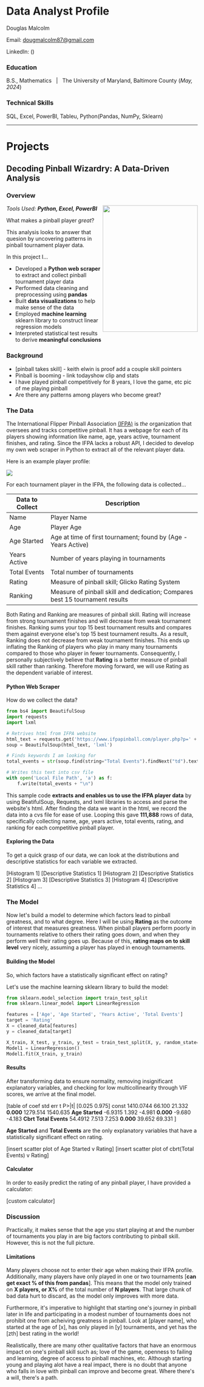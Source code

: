 # Data Analyst Profile

Douglas Malcolm

Email: dougmalcolm87@gmail.com

LinkedIn: ()
 
### Education

B.S., Mathematics &nbsp; | &nbsp; The University of Maryland, Baltimore County (*May, 2024*)

### Technical Skills

SQL, Excel, PowerBI, Tableu, Python(Pandas, NumPy, Sklearn)

---

# Projects

## Decoding Pinball Wizardry: A Data-Driven Analysis

### Overview

<img align="right" src="/assets/pinball_wizardry_2.jpg" width="250" height="333">

_Tools Used: **Python, Excel, PowerBI**_

What makes a pinball player *great*? 

This analysis looks to answer that quesion by uncovering patterns in pinball tournament player data.

In this project I... 
- Developed a **Python web scraper** to extract and collect pinball tournament player data
- Performed data cleaning and preprocessing using **pandas**
- Built **data visualizations** to help make sense of the data
- Employed **machine learning** sklearn library to construct linear regression models
- Interpreted statistical test results to derive **meaningful conclusions**

### Background
- [pinball takes skill] - keith elwin is proof
add a couple skill pointers
- Pinball is booming - link todayshow clip and stats
- I have played pinball competitively for 8 years, I love the game, etc
pic of me playing pinball
- Are there any patterns among players who become great?

### The Data
The International Flipper Pinball Association [(IFPA)](https://www.ifpapinball.com/) is *the* organization that oversees and tracks competitive pinball. It has a webpage for each of its players showing information like name, age, years active, tournament finishes, and rating. Since the IFPA lacks a robust API, I decided to develop my own web scraper in Python to extract all of the relevant player data.

Here is an example player profile:

<img src="/assets/sample_profile.png">

For each tournament player in the IFPA, the following data is collected...

Data to Collect | Description
--- | ---
Name | Player Name
Age | Player Age
Age Started | Age at time of first tournament; found by (Age - Years Active)
Years Active | Number of years playing in tournaments					
Total Events | Total number of tournaments					
Rating | Measure of pinball skill; Glicko Rating System					
Ranking | Measure of pinball skill and dedication; Compares best 15 tournament results

Both Rating and Ranking are measures of pinball skill. Rating will increase from strong tournament finishes and will decrease from weak tournament finishes. Ranking sums your top 15 best tournament results and compares them against everyone else's top 15 best tournament results. As a result, Ranking does not decrease from weak tournament finishes. This ends up inflating the Ranking of players who play in many many tournaments compared to those who player in fewer tournaments. Consequently, I personally subjectively believe that **Rating** is a better measure of pinball skill rather than ranking. Therefore moving forward, we will use Rating as the dependent variable of interest. 

#### Python Web Scraper

How do we collect the data?

```Python
from bs4 import BeautifulSoup
import requests
import lxml

# Retrives html from IFPA website
html_text = requests.get('https://www.ifpapinball.com/player.php?p=' + str(i + 1)).text
soup = BeautifulSoup(html_text, 'lxml')

# Finds keywords I am looking for
total_events = str(soup.find(string="Total Events").findNext("td").text)

# Writes this text into csv file 
with open('Local File Path', 'a') as f:
    f.write(total_events + "\n")
```

This sample code **extracts and enables us to use the IFPA player data** by using BeatifulSoup, Requests, and lxml libraries to access and parse the website's html. After finding the data we want in the html, we record the data into a cvs file for ease of use. Looping this gave **111,888** rows of data, specifically collecting name, age, years active, total events, rating, and ranking for each competitive pinball player.

#### Exploring the Data

To get a quick grasp of our data, we can look at the distributions and descriptive statistics for each variable we extracted.

[Histogram 1] [Descriptive Statistics 1]
[Histogram 2] [Descriptive Statistics 2]
[Histogram 3] [Descriptive Statistics 3]
[Histogram 4] [Descriptive Statistics 4]
...

### The Model

Now let's build a model to determine which factors lead to pinball greatness, and to what degree. Here I will be using **Rating** as the outcome of interest that measures greatness. When pinball players perform poorly in tournaments relative to others their rating goes down, and when they perform well their rating goes up. Because of this, **rating maps on to skill level** very nicely, assuming a player has played in enough tournaments. 

#### Building the Model

So, which factors have a statistically significant effect on rating?

Let's use the machine learning sklearn library to build the model:

```Python
from sklearn.model_selection import train_test_split
from sklearn.linear_model import LinearRegression

features = ['Age', 'Age Started', 'Years Active', 'Total Events']
target = 'Rating'
X = cleaned_data[features]
y = cleaned_data[target]

X_train, X_test, y_train, y_test = train_test_split(X, y, random_state=101)
Model1 = LinearRegression()
Model1.fit(X_train, y_train)
```

#### Results

After transforming data to ensure normality, removing insignificant explanatory variables, and checking for low multicollinearity through VIF scores, we arrive at the final model.

[table of                 coef    std err          t      P>|t|      [0.025      0.975]
const              1410.0744     66.100     21.332      **0.000**    1279.514    1540.635
**Age Started**          -6.9315      1.392     -4.981      **0.000**      -9.680      -4.183
**Cbrt Total Events**    54.4912      7.513      7.253      **0.000**      39.652      69.331
]

**Age Started** and **Total Events** are the only explanatory variables that have a statistically significant effect on rating.

[insert scatter plot of Age Started v Rating]
[insert scatter plot of cbrt(Total Events) v Rating]

#### Calculator

In order to easily predict the rating of any pinball player, I have provided a calculator:

[custom calculator]

### Discussion

Practically, it makes sense that the age you start playing at and the number of tournaments you play in are big factors contributing to pinball skill. However, this is not the full picture.

#### Limitations

Many players choose not to enter their age when making their IFPA profile. Additionally, many players have only played in one or two tournaments [**can get exact % of this from pandas**]. This means that the model only trained on **X players, or X%** of the total number of **N players**. That large chunk of bad data hurt to discard, as the model only improves with more data.

Furthermore, it's imperative to highlight that starting one's journey in pinball later in life and participating in a modest number of tournaments does not prohibit one from acheiving greatness in pinball. Look at [player name], who started at the age of [x], has only played in [y] tournaments, and yet has the [zth] best rating in the world!

Realistically, there are many other qualitative factors that have an enormous impact on one's pinball skill such as; love of the game, openness to failing and learning, degree of access to pinball machines, etc. Although starting young and playing alot have a real impact, there is no doubt that anyone who falls in love with pinball can improve and become great. Where there's a will, there's a path.








